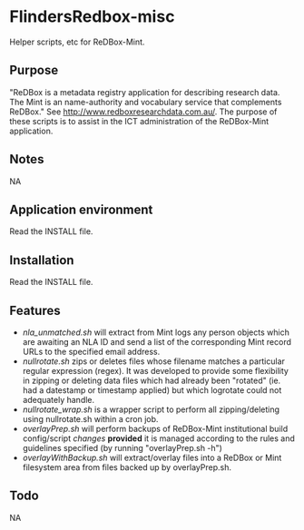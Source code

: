 FlindersRedbox-misc
===================

Helper scripts, etc for ReDBox-Mint.

Purpose
-------
"ReDBox is a metadata registry application for describing research data.
The Mint is an name-authority and vocabulary service that complements ReDBox."
See http://www.redboxresearchdata.com.au/. The purpose of these scripts is to
assist in the ICT administration of the ReDBox-Mint application.

Notes
-----
NA

Application environment
-----------------------
Read the INSTALL file.

Installation
------------
Read the INSTALL file.

Features
--------
* _nla_unmatched.sh_ will extract from Mint logs any person objects which are
  awaiting an NLA ID and send a list of the corresponding Mint record URLs
  to the specified email address.
* _nullrotate.sh_ zips or deletes files whose filename matches a particular
  regular expression (regex). It was developed to provide some flexibility
  in zipping or deleting data files which had already been "rotated" (ie.
  had a datestamp or timestamp applied) but which logrotate could not
  adequately handle.
* _nullrotate_wrap.sh_ is a wrapper script to perform all zipping/deleting
  using nullrotate.sh within a cron job.
* _overlayPrep.sh_ will perform backups of ReDBox-Mint institutional build
  config/script _changes_ __provided__ it is managed according to the rules
  and guidelines specified (by running "overlayPrep.sh -h")
* _overlayWithBackup.sh_ will extract/overlay files into a ReDBox or Mint
  filesystem area from files backed up by overlayPrep.sh.

Todo
----
NA


